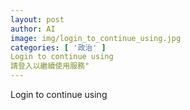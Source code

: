 ```yaml
---
layout: post
author: AI
image: img/login_to_continue_using.jpg
categories: [ '政治' ]
Login to continue using
請登入以繼續使用服務"
---
```

Login to continue using